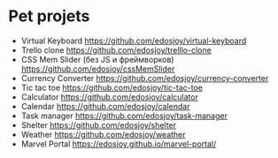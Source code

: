 # Pet projets

* Virtual Keyboard https://github.com/edosjoy/virtual-keyboard
* Trello clone https://github.com/edosjoy/trelllo-clone
* CSS Mem Slider (без JS и фреймворков) https://github.com/edosjoy/cssMemSlider
* Currency Converter https://github.com/edosjoy/currency-converter
* Tic tac toe https://github.com/edosjoy/tic-tac-toe
* Calculator https://github.com/edosjoy/calculator
* Calendar https://github.com/edosjoy/calendar
* Task manager https://github.com/edosjoy/task-manager
* Shelter https://github.com/edosjoy/shelter
* Weather https://github.com/edosjoy/weather
* Marvel Portal https://edosjoy.github.io/marvel-portal/
